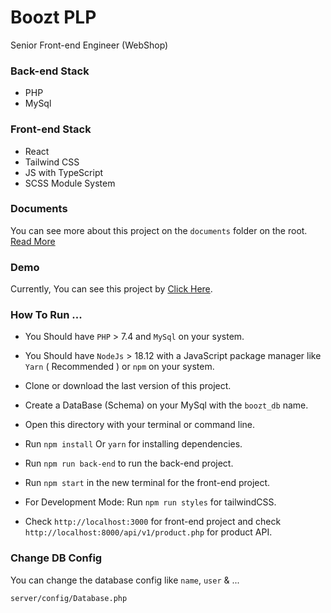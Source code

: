 # Boozt PLP

Senior Front-end Engineer (WebShop)

### Back-end Stack

- PHP
- MySql

### Front-end Stack

- React
- Tailwind CSS
- JS with TypeScript
- SCSS Module System

### Documents

You can see more about this project on the `documents` folder on the root.
[Read More](./documents/README.md)

### Demo

Currently, You can see this project by [Click Here](http://raminrezaei.ir/boozt-plp/).

### How To Run ...

- You Should have `PHP` > 7.4 and `MySql` on your system.
- You Should have `NodeJs` > 18.12 with a JavaScript package manager like `Yarn` ( Recommended ) or `npm` on your system.
- Clone or download the last version of this project.
- Create a DataBase (Schema) on your MySql with the `boozt_db` name.
- Open this directory with your terminal or command line.
- Run `npm install` Or `yarn` for installing dependencies.
- Run `npm run back-end` to run the back-end project.
- Run `npm start` in the new terminal for the front-end project.
- For Development Mode: Run `npm run styles` for tailwindCSS.

- Check `http://localhost:3000` for front-end project and check `http://localhost:8000/api/v1/product.php` for product API.

### Change DB Config

You can change the database config like `name`, `user` & ...

```
server/config/Database.php
```
